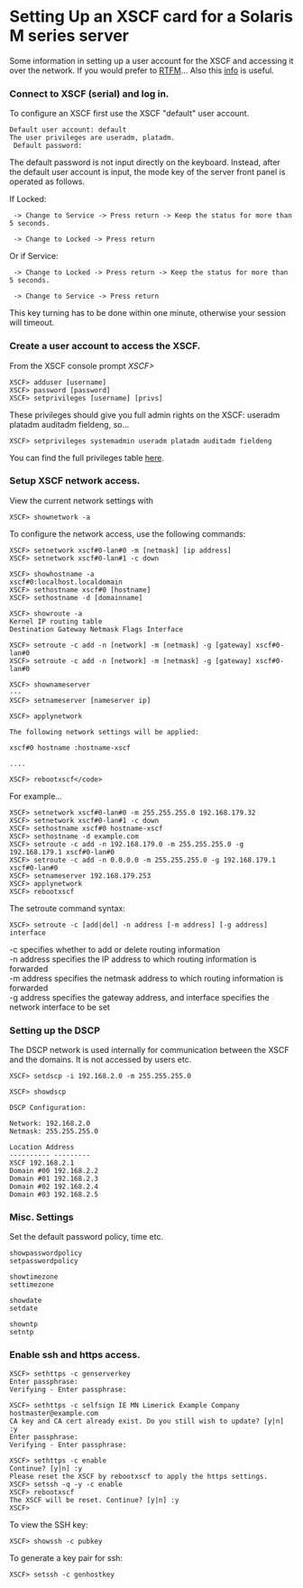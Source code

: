 # Setting Up an XSCF card for a Solaris M series server

Some information in setting up a user account for the XSCF and accessing it over the network.
If you would prefer to [RTFM](https://docs.oracle.com/cd/E19580-01/821-2797-10/821-2797-10.pdf)...
Also this [info](https://docs.oracle.com/cd/E19415-01/E21618-01/index.html) is useful.


### Connect to XSCF (serial) and log in.

To configure an XSCF first use the XSCF "default" user account. 

~~~~
Default user account: default
The user privileges are useradm, platadm.
 Default password:
~~~~

The default password is not input directly on the keyboard. 
Instead, after the default user account is input, the mode key of the server front panel is operated as follows.

If Locked:
~~~~
 -> Change to Service -> Press return -> Keep the status for more than 5 seconds. 
 
 -> Change to Locked -> Press return
~~~~


Or if Service:
~~~~
 -> Change to Locked -> Press return -> Keep the status for more than 5 seconds. 
 
 -> Change to Service -> Press return
~~~~

This key turning has to be done within one minute, otherwise your session will timeout.


### Create a user account to access the XSCF.

From the XSCF console prompt *XSCF>*
~~~~
XSCF> adduser [username]
XSCF> password [password]
XSCF> setprivileges [username] [privs]
~~~~

These privileges should give you full admin rights on the XSCF: useradm platadm auditadm fieldeng, so...

~~~~
XSCF> setprivileges systemadmin useradm platadm auditadm fieldeng
~~~~

You can find the full privileges table [here](https://docs.oracle.com/cd/E19415-01/E21618-01/AccessControl.html#50491449_63170).


### Setup XSCF network access.

View the current network settings with

~~~~
XSCF> shownetwork -a
~~~~

To configure the network access, use the following commands:

~~~~
XSCF> setnetwork xscf#0-lan#0 -m [netmask] [ip address]
XSCF> setnetwork xscf#0-lan#1 -c down

XSCF> showhostname -a
xscf#0:localhost.localdomain
XSCF> sethostname xscf#0 [hostname]
XSCF> sethostname -d [domainname]

XSCF> showroute -a
Kernel IP routing table
Destination Gateway Netmask Flags Interface

XSCF> setroute -c add -n [network] -m [netmask] -g [gateway] xscf#0-lan#0
XSCF> setroute -c add -n [network] -m [netmask] -g [gateway] xscf#0-lan#0

XSCF> shownameserver
---
XSCF> setnameserver [nameserver ip]

XSCF> applynetwork

The following network settings will be applied:

xscf#0 hostname :hostname-xscf

....

XSCF> rebootxscf</code>
~~~~

For example...

~~~~
XSCF> setnetwork xscf#0-lan#0 -m 255.255.255.0 192.168.179.32
XSCF> setnetwork xscf#0-lan#1 -c down
XSCF> sethostname xscf#0 hostname-xscf
XSCF> sethostname -d example.com
XSCF> setroute -c add -n 192.168.179.0 -m 255.255.255.0 -g 192.168.179.1 xscf#0-lan#0
XSCF> setroute -c add -n 0.0.0.0 -m 255.255.255.0 -g 192.168.179.1 xscf#0-lan#0
XSCF> setnameserver 192.168.179.253
XSCF> applynetwork
XSCF> rebootxscf
~~~~

The setroute command syntax:

~~~~
XSCF> setroute -c [add|del] -n address [-m address] [-g address] interface
~~~~

-c specifies whether to add or delete routing information  
-n address specifies the IP address to which routing information is forwarded  
-m address specifies the netmask address to which routing information is forwarded  
-g address specifies the gateway address, and interface specifies the network interface to be set 


### Setting up the DSCP

The DSCP network is used internally for communication between the XSCF and the domains.
It is not accessed by users etc.

~~~~
XSCF> setdscp -i 192.168.2.0 -m 255.255.255.0

XSCF> showdscp

DSCP Configuration:

Network: 192.168.2.0
Netmask: 255.255.255.0

Location Address
---------- ---------
XSCF 192.168.2.1
Domain #00 192.168.2.2
Domain #01 192.168.2.3
Domain #02 192.168.2.4
Domain #03 192.168.2.5
~~~~


### Misc. Settings

Set the default password policy, time etc.

~~~~
showpasswordpolicy
setpasswordpolicy

showtimezone
settimezone

showdate
setdate

showntp
setntp
~~~~


### Enable ssh and https access.

~~~~
XSCF> sethttps -c genserverkey
Enter passphrase:
Verifying - Enter passphrase:

XSCF> sethttps -c selfsign IE MN Limerick Example Company hostmaster@example.com
CA key and CA cert already exist. Do you still wish to update? [y|n] :y
Enter passphrase:
Verifying - Enter passphrase:

XSCF> sethttps -c enable
Continue? [y|n] :y
Please reset the XSCF by rebootxscf to apply the https settings.
XSCF> setssh -q -y -c enable
XSCF> rebootxscf
The XSCF will be reset. Continue? [y|n] :y
XSCF>
~~~~

To view the SSH key:

~~~~
XSCF> showssh -c pubkey
~~~~

To generate a key pair for ssh:

~~~~
XSCF> setssh -c genhostkey
~~~~
